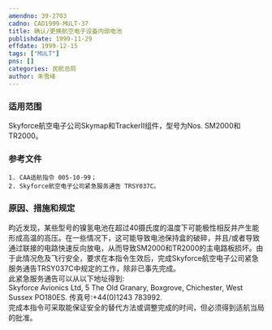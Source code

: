 ```yaml
---
amendno: 39-2703  
cadno: CAD1999-MULT-37  
title: 确认/更换航空电子设备内部电池  
publishdate: 1999-11-29  
effdate: 1999-12-15  
tags: ["MULT"]  
pns: []  
categories: 民航总局  
author: 朱雪峰  
---
```

  
### 适用范围  
Skyforce航空电子公司Skymap和TrackerⅡ组件，型号为Nos. SM2000和TR2000。  
  
<!--more-->  
### 参考文件  
    1. CAA适航指令 005-10-99；  
    2. Skyforce航空电子公司紧急服务通告 TRSY037C。  
  
### 原因、措施和规定  
昀近发现，某些型号的镍氢电池在超过40摄氏度的温度下可能极性相反并产生能形成高温的高压。在一些情况下，这可能导致电池保持盒的破碎，并且/或者导致通过联接的电路快速反向放电，从而导致SM2000和TR2000的主电路板损坏。由于此情况危及飞行安全，要求在本指令生效后，完成Skyforce航空电子公司紧急服务通告TRSY037C中规定的工作，除非已事先完成。  
    此紧急服务通告可以从以下地址得到:  
    Skyforce Avionics Ltd, 5 The Old Granary, Boxgrove, Chichester, West Sussex PO180ES. 传真号:+44(0)1243 783992.  
    完成本指令可采取能保证安全的替代方法或调整完成的时间，但必须得到适航当局的批准。  
      
